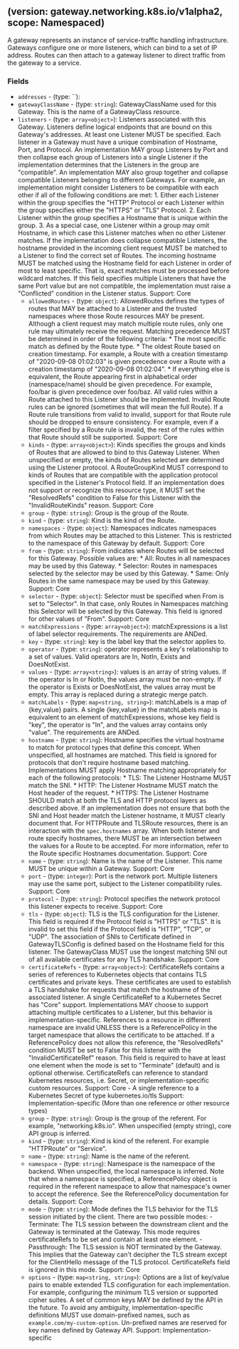 
##  (version: gateway.networking.k8s.io/v1alpha2, scope: Namespaced)

A gateway represents an instance of service-traffic handling infrastructure. Gateways configure one or more listeners, which can bind to a set of IP address. Routes can then attach to a gateway listener to direct traffic from the gateway to a service.

### Fields
- `addresses` - (type: ``): 
- `gatewayClassName` - (type: `string`): GatewayClassName used for this Gateway. This is the name of a GatewayClass resource.
- `listeners` - (type: `array<object>`): Listeners associated with this Gateway. Listeners define logical endpoints that are bound on this Gateway's addresses. At least one Listener MUST be specified.  Each listener in a Gateway must have a unique combination of Hostname, Port, and Protocol.  An implementation MAY group Listeners by Port and then collapse each group of Listeners into a single Listener if the implementation determines that the Listeners in the group are "compatible". An implementation MAY also group together and collapse compatible Listeners belonging to different Gateways.  For example, an implementation might consider Listeners to be compatible with each other if all of the following conditions are met:  1. Either each Listener within the group specifies the "HTTP"    Protocol or each Listener within the group specifies either    the "HTTPS" or "TLS" Protocol.  2. Each Listener within the group specifies a Hostname that is unique    within the group.  3. As a special case, one Listener within a group may omit Hostname,    in which case this Listener matches when no other Listener    matches.  If the implementation does collapse compatible Listeners, the hostname provided in the incoming client request MUST be matched to a Listener to find the correct set of Routes. The incoming hostname MUST be matched using the Hostname field for each Listener in order of most to least specific. That is, exact matches must be processed before wildcard matches.  If this field specifies multiple Listeners that have the same Port value but are not compatible, the implementation must raise a "Conflicted" condition in the Listener status.  Support: Core
	- `allowedRoutes` - (type: `object`): AllowedRoutes defines the types of routes that MAY be attached to a Listener and the trusted namespaces where those Route resources MAY be present.  Although a client request may match multiple route rules, only one rule may ultimately receive the request. Matching precedence MUST be determined in order of the following criteria:  * The most specific match as defined by the Route type. * The oldest Route based on creation timestamp. For example, a Route with   a creation timestamp of "2020-09-08 01:02:03" is given precedence over   a Route with a creation timestamp of "2020-09-08 01:02:04". * If everything else is equivalent, the Route appearing first in   alphabetical order (namespace/name) should be given precedence. For   example, foo/bar is given precedence over foo/baz.  All valid rules within a Route attached to this Listener should be implemented. Invalid Route rules can be ignored (sometimes that will mean the full Route). If a Route rule transitions from valid to invalid, support for that Route rule should be dropped to ensure consistency. For example, even if a filter specified by a Route rule is invalid, the rest of the rules within that Route should still be supported.  Support: Core
	- `kinds` - (type: `array<object>`): Kinds specifies the groups and kinds of Routes that are allowed to bind to this Gateway Listener. When unspecified or empty, the kinds of Routes selected are determined using the Listener protocol.  A RouteGroupKind MUST correspond to kinds of Routes that are compatible with the application protocol specified in the Listener's Protocol field. If an implementation does not support or recognize this resource type, it MUST set the "ResolvedRefs" condition to False for this Listener with the "InvalidRouteKinds" reason.  Support: Core
	- `group` - (type: `string`): Group is the group of the Route.
	- `kind` - (type: `string`): Kind is the kind of the Route.
	- `namespaces` - (type: `object`): Namespaces indicates namespaces from which Routes may be attached to this Listener. This is restricted to the namespace of this Gateway by default.  Support: Core
	- `from` - (type: `string`): From indicates where Routes will be selected for this Gateway. Possible values are: * All: Routes in all namespaces may be used by this Gateway. * Selector: Routes in namespaces selected by the selector may be used by   this Gateway. * Same: Only Routes in the same namespace may be used by this Gateway.  Support: Core
	- `selector` - (type: `object`): Selector must be specified when From is set to "Selector". In that case, only Routes in Namespaces matching this Selector will be selected by this Gateway. This field is ignored for other values of "From".  Support: Core
	- `matchExpressions` - (type: `array<object>`): matchExpressions is a list of label selector requirements. The requirements are ANDed.
	- `key` - (type: `string`): key is the label key that the selector applies to.
	- `operator` - (type: `string`): operator represents a key's relationship to a set of values. Valid operators are In, NotIn, Exists and DoesNotExist.
	- `values` - (type: `array<string>`): values is an array of string values. If the operator is In or NotIn, the values array must be non-empty. If the operator is Exists or DoesNotExist, the values array must be empty. This array is replaced during a strategic merge patch.
	- `matchLabels` - (type: `map<string, string>`): matchLabels is a map of {key,value} pairs. A single {key,value} in the matchLabels map is equivalent to an element of matchExpressions, whose key field is "key", the operator is "In", and the values array contains only "value". The requirements are ANDed.
	- `hostname` - (type: `string`): Hostname specifies the virtual hostname to match for protocol types that define this concept. When unspecified, all hostnames are matched. This field is ignored for protocols that don't require hostname based matching.  Implementations MUST apply Hostname matching appropriately for each of the following protocols:  * TLS: The Listener Hostname MUST match the SNI. * HTTP: The Listener Hostname MUST match the Host header of the request. * HTTPS: The Listener Hostname SHOULD match at both the TLS and HTTP   protocol layers as described above. If an implementation does not   ensure that both the SNI and Host header match the Listener hostname,   it MUST clearly document that.  For HTTPRoute and TLSRoute resources, there is an interaction with the `spec.hostnames` array. When both listener and route specify hostnames, there MUST be an intersection between the values for a Route to be accepted. For more information, refer to the Route specific Hostnames documentation.  Support: Core
	- `name` - (type: `string`): Name is the name of the Listener. This name MUST be unique within a Gateway.  Support: Core
	- `port` - (type: `integer`): Port is the network port. Multiple listeners may use the same port, subject to the Listener compatibility rules.  Support: Core
	- `protocol` - (type: `string`): Protocol specifies the network protocol this listener expects to receive.  Support: Core
	- `tls` - (type: `object`): TLS is the TLS configuration for the Listener. This field is required if the Protocol field is "HTTPS" or "TLS". It is invalid to set this field if the Protocol field is "HTTP", "TCP", or "UDP".  The association of SNIs to Certificate defined in GatewayTLSConfig is defined based on the Hostname field for this listener.  The GatewayClass MUST use the longest matching SNI out of all available certificates for any TLS handshake.  Support: Core
	- `certificateRefs` - (type: `array<object>`): CertificateRefs contains a series of references to Kubernetes objects that contains TLS certificates and private keys. These certificates are used to establish a TLS handshake for requests that match the hostname of the associated listener.  A single CertificateRef to a Kubernetes Secret has "Core" support. Implementations MAY choose to support attaching multiple certificates to a Listener, but this behavior is implementation-specific.  References to a resource in different namespace are invalid UNLESS there is a ReferencePolicy in the target namespace that allows the certificate to be attached. If a ReferencePolicy does not allow this reference, the "ResolvedRefs" condition MUST be set to False for this listener with the "InvalidCertificateRef" reason.  This field is required to have at least one element when the mode is set to "Terminate" (default) and is optional otherwise.  CertificateRefs can reference to standard Kubernetes resources, i.e. Secret, or implementation-specific custom resources.  Support: Core - A single reference to a Kubernetes Secret of type kubernetes.io/tls  Support: Implementation-specific (More than one reference or other resource types)
	- `group` - (type: `string`): Group is the group of the referent. For example, "networking.k8s.io". When unspecified (empty string), core API group is inferred.
	- `kind` - (type: `string`): Kind is kind of the referent. For example "HTTPRoute" or "Service".
	- `name` - (type: `string`): Name is the name of the referent.
	- `namespace` - (type: `string`): Namespace is the namespace of the backend. When unspecified, the local namespace is inferred.  Note that when a namespace is specified, a ReferencePolicy object is required in the referent namespace to allow that namespace's owner to accept the reference. See the ReferencePolicy documentation for details.  Support: Core
	- `mode` - (type: `string`): Mode defines the TLS behavior for the TLS session initiated by the client. There are two possible modes:  - Terminate: The TLS session between the downstream client   and the Gateway is terminated at the Gateway. This mode requires   certificateRefs to be set and contain at least one element. - Passthrough: The TLS session is NOT terminated by the Gateway. This   implies that the Gateway can't decipher the TLS stream except for   the ClientHello message of the TLS protocol.   CertificateRefs field is ignored in this mode.  Support: Core
	- `options` - (type: `map<string, string>`): Options are a list of key/value pairs to enable extended TLS configuration for each implementation. For example, configuring the minimum TLS version or supported cipher suites.  A set of common keys MAY be defined by the API in the future. To avoid any ambiguity, implementation-specific definitions MUST use domain-prefixed names, such as `example.com/my-custom-option`. Un-prefixed names are reserved for key names defined by Gateway API.  Support: Implementation-specific
